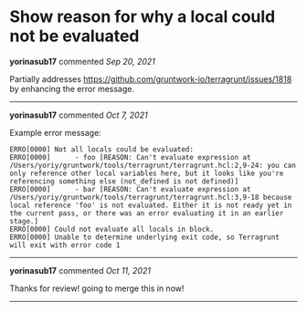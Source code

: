 # Show reason for why a local could not be evaluated

**yorinasub17** commented *Sep 20, 2021*

Partially addresses https://github.com/gruntwork-io/terragrunt/issues/1818 by enhancing the error message.
<br />
***


**yorinasub17** commented *Oct 7, 2021*

Example error message:

```
ERRO[0000] Not all locals could be evaluated:
ERRO[0000]      - foo [REASON: Can't evaluate expression at /Users/yoriy/gruntwork/tools/terragrunt/terragrunt.hcl:2,9-24: you can only reference other local variables here, but it looks like you're referencing something else (not_defined is not defined)]
ERRO[0000]      - bar [REASON: Can't evaluate expression at /Users/yoriy/gruntwork/tools/terragrunt/terragrunt.hcl:3,9-18 because local reference 'foo' is not evaluated. Either it is not ready yet in the current pass, or there was an error evaluating it in an earlier stage.]
ERRO[0000] Could not evaluate all locals in block.
ERRO[0000] Unable to determine underlying exit code, so Terragrunt will exit with error code 1
```
***

**yorinasub17** commented *Oct 11, 2021*

Thanks for review! going to merge this in now!
***

